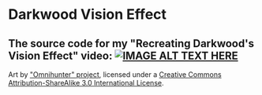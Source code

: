 ﻿# Darkwood Vision Effect

The source code for my "Recreating Darkwood's Vision Effect" video:
[![IMAGE ALT TEXT HERE](https://img.youtube.com/vi/XWMPEE8O05c/maxresdefault.jpg)](https://www.youtube.com/watch?v=XWMPEE8O05c)
---
Art by ["Omnihunter" project](https://opengameart.org/content/top-down-basic-furniture), licensed under a
[Creative Commons Attribution-ShareAlike 3.0 International License](http://creativecommons.org/licenses/by-sa/3.0/).